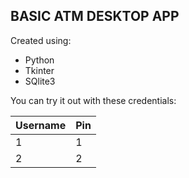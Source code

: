 ## BASIC ATM DESKTOP APP
Created using:
- Python
- Tkinter
- SQlite3

You can try it out with these credentials:

| Username | Pin |
| -------- | --- |
| 1 | 1 |
| 2 | 2 |

